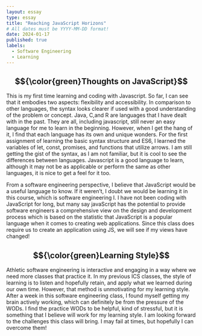 ```yaml
---
layout: essay
type: essay
title: "Reaching JavaScript Horizons"
# All dates must be YYYY-MM-DD format!
date: 2024-01-17
published: true
labels:
  - Software Engineering
  - Learning
---
```


## $${\color{green}Thoughts on JavaScript}$$
This is my first time learning and coding with Javascript. So far, I can see that it embodies two aspects:  flexibility and accessibility. In comparison to other languages, the syntax looks clearer if used with a good understanding of the problem or concept. Java, C,and R are languages that I have dealt with in the past. They are all, including javascript, still never an easy language for me to learn in the beginning. However, when I get the hang of it, I find that each language has its own and unique wonders. For the first assignment of learning the basic syntax structure and ES6, I learned the variables of let, const, promises, and functions that utilize arrows. I am still getting the gist of the syntax, as I am not familiar, but it is cool to see the differences between languages. Javascript is a good language to learn, although it may not be as applicable or perform the same as other languages, it is nice to get a feel for it too. 


From a software engineering perspective, I believe that JavaScript would be a useful language to know. If it weren’t, I doubt we would be learning it in this course, which is software engineering I. I have not been coding with JavaScript for long, but many say javaScript has the potential to provide software engineers a comprehensive view on the design and development process which is based on the statistic that JavaScript is a popular language when it comes to creating web applications. Since this class does require us to create an application using JS, we will see if my views have changed!

## $${\color{green}Learning Style}$$
Athletic software engineering is interactive and engaging in a way where we need more classes that practice it. In my previous ICS classes, the style of learning is to listen and hopefully retain, and apply what we learned during our own time. However, that method is unmotivating for my learning style. After a week in this software engineering class, I found myself getting my brain actively working, which can definitely be from the pressure of the WODs. I find the practice WODs to be helpful, kind of stressful, but it is something that I believe will work for my learning style. I am looking forward to the challenges this class will bring. I may fail at times, but hopefully I can overcome them!
